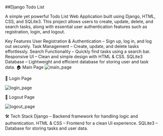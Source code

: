 ##Django Todo List

A simple yet powerful Todo List Web Application built using Django, HTML, CSS, and SQLite3. This project allows users to create, update, delete, and search tasks, along with essential user authentication features such as registration, login, and logout.

Key Features
User Registration & Authentication – Sign up, log in, and log out securely.
Task Management – Create, update, and delete tasks effortlessly.
Search Functionality – Quickly find tasks using a search bar.
Responsive UI – Clean and simple design with HTML & CSS.
SQLite3 Database – Lightweight and efficient database for storing user and task data.
🏠 Main Page
![main_page](https://github.com/user-attachments/assets/128bac4c-a19c-4faa-9f01-fc5d49ee8292)


🔐 Login Page

![login_page](https://github.com/user-attachments/assets/47a1a3cc-a94a-4fa9-9eea-11f9381bbbc8)

🚪 Logout Page

![logout_page](https://github.com/user-attachments/assets/57ffdc1a-86f6-429f-a652-ad79f14c3414)

🛠️ Tech Stack
Django – Backend framework for handling logic and authentication.
HTML & CSS – Frontend for a clean UI experience.
SQLite3 – Database for storing tasks and user data.


